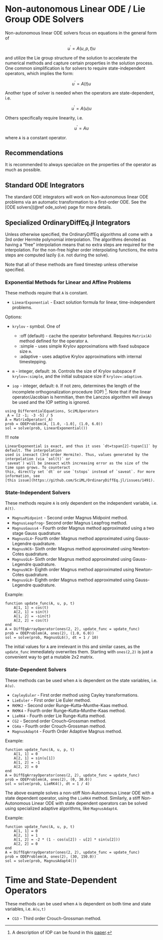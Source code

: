 # Non-autonomous Linear ODE / Lie Group ODE Solvers

Non-autonomous linear ODE solvers focus on equations in the general form of

```math
u^\prime = A(u,p,t)u
```

and utilize the Lie group structure of the solution to accelerate the numerical
methods and capture certain properties in the solution process. One common simplification
is for solvers to require state-independent operators, which implies the form:

```math
u^\prime = A(t)u
```

Another type of solver is needed when the operators are state-dependent, i.e.

```math
u^\prime = A(u)u
```

Others specifically require linearity, i.e.

```math
u^\prime = Au
```

where ``A`` is a constant operator.

## Recommendations

It is recommended to always specialize on the properties of the operator as much as possible.

## Standard ODE Integrators

The standard ODE integrators will work on Non-autonomous linear ODE problems via an
automatic transformation to a first-order ODE. See the [ODE solvers](@ref ode_solve)
page for more details.

## Specialized OrdinaryDiffEq.jl Integrators

Unless otherwise specified, the OrdinaryDiffEq algorithms all come with a
3rd order Hermite polynomial interpolation. The algorithms denoted as having a
“free” interpolation means that no extra steps are required for the
interpolation. For the non-free higher order interpolating functions, the extra
steps are computed lazily (i.e. not during the solve).

Note that all of these methods are fixed timestep unless otherwise specified.

### Exponential Methods for Linear and Affine Problems

These methods require that ``A`` is constant.

  - `LinearExponential` - Exact solution formula for linear, time-independent problems.

Options:

  - `krylov` - symbol. One of
    
      + :off (default) - cache the operator beforehand. Requires `Matrix(A)` method
        defined for the operator `A`.
      + :simple - uses simple Krylov approximations with fixed subspace size `m`.
      + :adaptive - uses adaptive Krylov approximations with internal timestepping.

  - `m` - integer, default: `30`. Controls the size of Krylov subspace if
    `krylov=:simple`, and the initial subspace size if `krylov=:adaptive`.
  - `iop` - integer, default: `0`. If not zero, determines the length of the incomplete
    orthogonalization procedure (IOP) [^1]. Note that if the linear operator/Jacobian is hermitian,
    then the Lanczos algorithm will always be used and the IOP setting is ignored.

```@example linear_ode
using DifferentialEquations, SciMLOperators
_A = [2 -1; -3 -5] / 5
A = MatrixOperator(_A)
prob = ODEProblem(A, [1.0, -1.0], (1.0, 6.0))
sol = solve(prob, LinearExponential())
```

!!! note
    
    LinearExponential is exact, and thus it uses `dt=tspan[2]-tspan[1]` by default. The interpolation
    used is inexact (3rd order Hermite). Thus, values generated by the interpolation (via `sol(t)` or
    `saveat`) will be inexact with increasing error as the size of the time span grows. To counteract
    this, directly set `dt` or use `tstops` instead of `saveat`. For more information, see
    [this issue](https://github.com/SciML/OrdinaryDiffEq.jl/issues/1491).

### State-Independent Solvers

These methods require ``A`` is only dependent on the independent variable, i.e. ``A(t)``.

  - `MagnusMidpoint` - Second order Magnus Midpoint method.
  - `MagnusLeapfrog`- Second order Magnus Leapfrog method.
  - `MagnusGauss4` - Fourth order Magnus method approximated using a two stage Gauss quadrature.
  - `MagnusGL4`- Fourth order Magnus method approximated using Gauss-Legendre quadrature.
  - `MagnusNC6`- Sixth order Magnus method approximated using Newton-Cotes quadrature.
  - `MagnusGL6`- Sixth order Magnus method approximated using Gauss-Legendre quadrature.
  - `MagnusNC8`- Eighth order Magnus method approximated using Newton-Cotes quadrature.
  - `MagnusGL8`- Eighth order Magnus method approximated using Gauss-Legendre quadrature.

Example:

```@example linear_ode
function update_func(A, u, p, t)
    A[1, 1] = cos(t)
    A[2, 1] = sin(t)
    A[1, 2] = -sin(t)
    A[2, 2] = cos(t)
end
A = DiffEqArrayOperator(ones(2, 2), update_func = update_func)
prob = ODEProblem(A, ones(2), (1.0, 6.0))
sol = solve(prob, MagnusGL6(), dt = 1 / 10)
```

The initial values for ``A`` are irrelevant in this and similar cases, as the `update_func` immediately overwrites them.
Starting with `ones(2,2)` is just a convenient way to get a mutable 2x2 matrix.

### State-Dependent Solvers

These methods can be used when ``A`` is dependent on the state variables, i.e. ``A(u)``.

  - `CayleyEuler` - First order method using Cayley transformations.
  - `LieEuler` - First order Lie Euler method.
  - `RKMK2` - Second order Runge–Kutta–Munthe-Kaas method.
  - `RKMK4` - Fourth order Runge–Kutta–Munthe-Kaas method.
  - `LieRK4` - Fourth order Lie Runge-Kutta method.
  - `CG2` - Second order Crouch–Grossman method.
  - `CG4a` - Fourth order Crouch-Grossman method.
  - `MagnusAdapt4` - Fourth Order Adaptive Magnus method.

Example:

```@example linear_ode
function update_func(A, u, p, t)
    A[1, 1] = 0
    A[2, 1] = sin(u[1])
    A[1, 2] = -1
    A[2, 2] = 0
end
A = DiffEqArrayOperator(ones(2, 2), update_func = update_func)
prob = ODEProblem(A, ones(2), (0, 30.0))
sol = solve(prob, LieRK4(), dt = 1 / 4)
```

The above example solves a non-stiff Non-Autonomous Linear ODE
with a state dependent operator, using the `LieRK4` method.
Similarly, a stiff Non-Autonomous Linear ODE with state dependent
operators can be solved using specialized adaptive algorithms, like `MagnusAdapt4`.

Example:

```@example linear_ode
function update_func(A, u, p, t)
    A[1, 1] = 0
    A[2, 1] = 1
    A[1, 2] = -2 * (1 - cos(u[2]) - u[2] * sin(u[2]))
    A[2, 2] = 0
end
A = DiffEqArrayOperator(ones(2, 2), update_func = update_func)
prob = ODEProblem(A, ones(2), (30, 150.0))
sol = solve(prob, MagnusAdapt4())
```

# Time and State-Dependent Operators

These methods can be used when ``A`` is dependent on both time and state variables, i.e. ``A(u,t)``

  - `CG3` - Third order Crouch-Grossman method.

[^1]: A description of IOP can be found in this [paper](https://doi.org/10.1016/j.jcp.2018.06.026).

